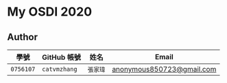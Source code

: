 # My OSDI 2020

## Author

| 學號 | GitHub 帳號 | 姓名 | Email |
| --- | ----------- | --- | --- |
|`0756107`| `catvmzhang` | `張家瑋` | anonymous850723@gmail.com |


